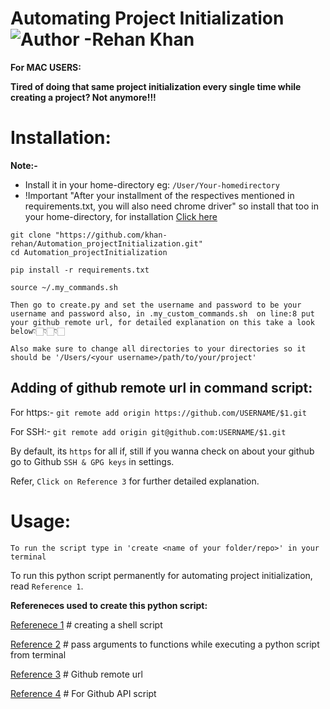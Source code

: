 # Automating Project Initialization ![Author -Rehan Khan](https://img.shields.io/badge/Author-Rehan%20Khan-blue)

**For MAC USERS:**

**Tired of doing that same project initialization every single time while creating a project? Not anymore!!!**

# Installation:

**Note:-**

- Install it in your home-directory eg: `/User/Your-homedirectory`
- !Important "After your installment of the respectives mentioned in requirements.txt, you will also need chrome driver" so install that too in your home-directory, for installation [Click here](https://chromedriver.chromium.org/)

```
git clone "https://github.com/khan-rehan/Automation_projectInitialization.git"
cd Automation_projectInitialization

pip install -r requirements.txt

source ~/.my_commands.sh

Then go to create.py and set the username and password to be your username and password also, in .my_custom_commands.sh  on line:8 put your github remote url, for detailed explanation on this take a look below👇🏻👇🏻👇🏻

Also make sure to change all directories to your directories so it should be '/Users/<your username>/path/to/your/project'
```

## Adding of github remote url in command script:

For https:- `git remote add origin https://github.com/USERNAME/$1.git`

For SSH:- `git remote add origin git@github.com:USERNAME/$1.git`

By default, its `https` for all if, still if you wanna check on about your github go to Github `SSH & GPG keys` in settings.

Refer, `Click on Reference 3` for further detailed explanation.

# Usage:

```
To run the script type in 'create <name of your folder/repo>' in your terminal
```

 To run this python script permanently for automating project initialization, read `Reference 1`.

**Refereneces used to create this python script:**

[Referenece 1](https://medium.com/devnetwork/how-to-create-your-own-custom-terminal-commands-c5008782a78e) # creating a shell script

[Reference 2](https://askubuntu.com/questions/430196/how-to-pass-arguments-to-functions-while-executing-a-python-script-from-terminal) # pass arguments to functions while executing a python script from terminal

[Reference 3](https://help.github.com/en/github/using-git/changing-a-remotes-url) # Github remote url

[Reference 4](https://github.com/PyGithub/PyGithub) # For Github API script
